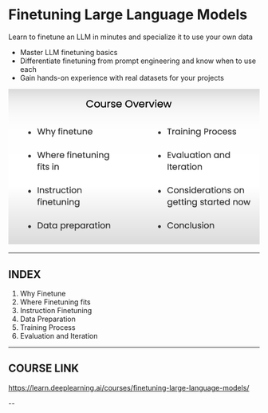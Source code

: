 # Finetuning Large Language Models

Learn to finetune an LLM in minutes and specialize it to use your own data

- Master LLM finetuning basics
- Differentiate finetuning from prompt engineering and know when to use each
- Gain hands-on experience with real datasets for your projects

![CourseOverview](image.png)

---

## INDEX

1. Why Finetune
2. Where Finetuning fits
3. Instruction Finetuning
4. Data Preparation
5. Training Process
6. Evaluation and Iteration

---

## COURSE LINK

<https://learn.deeplearning.ai/courses/finetuning-large-language-models/>

--
